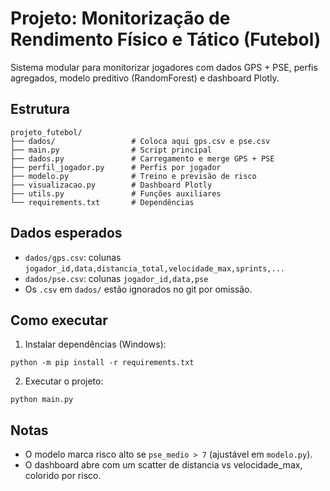 # Projeto: Monitorização de Rendimento Físico e Tático (Futebol)

Sistema modular para monitorizar jogadores com dados GPS + PSE, perfis agregados, modelo preditivo (RandomForest) e dashboard Plotly.

## Estrutura
```
projeto_futebol/
├── dados/                 # Coloca aqui gps.csv e pse.csv
├── main.py                # Script principal
├── dados.py               # Carregamento e merge GPS + PSE
├── perfil_jogador.py      # Perfis por jogador
├── modelo.py              # Treino e previsão de risco
├── visualizacao.py        # Dashboard Plotly
├── utils.py               # Funções auxiliares
└── requirements.txt       # Dependências
```

## Dados esperados
- `dados/gps.csv`: colunas `jogador_id,data,distancia_total,velocidade_max,sprints,...`
- `dados/pse.csv`: colunas `jogador_id,data,pse`
- Os `.csv` em `dados/` estão ignorados no git por omissão.

## Como executar
1. Instalar dependências (Windows):
```
python -m pip install -r requirements.txt
```
2. Executar o projeto:
```
python main.py
```

## Notas
- O modelo marca risco alto se `pse_medio > 7` (ajustável em `modelo.py`).
- O dashboard abre com um scatter de distancia vs velocidade_max, colorido por risco.
